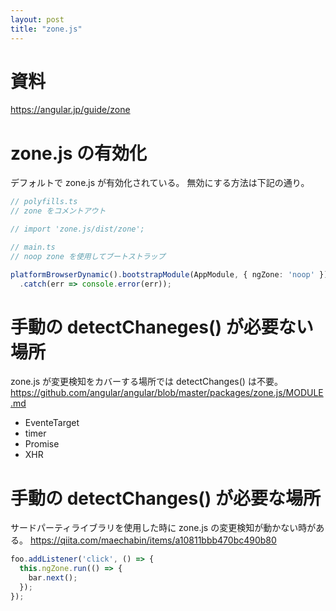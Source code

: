 ```yaml
---
layout: post
title: "zone.js"
---
```


# 資料

https://angular.jp/guide/zone

# zone.js の有効化

デフォルトで zone.js が有効化されている。
無効にする方法は下記の通り。

```typescript
// polyfills.ts
// zone をコメントアウト

// import 'zone.js/dist/zone';
```

```typescript
// main.ts
// noop zone を使用してブートストラップ

platformBrowserDynamic().bootstrapModule(AppModule, { ngZone: 'noop' })
  .catch(err => console.error(err));
```

# 手動の detectChaneges() が必要ない場所

zone.js が変更検知をカバーする場所では detectChanges() は不要。
https://github.com/angular/angular/blob/master/packages/zone.js/MODULE.md

- EventeTarget
- timer
- Promise
- XHR

# 手動の detectChanges() が必要な場所

サードパーティライブラリを使用した時に zone.js の変更検知が動かない時がある。
https://qiita.com/maechabin/items/a10811bbb470bc490b80

```typescript
foo.addListener('click', () => {
  this.ngZone.run(() => {
    bar.next();
  });
});
```
